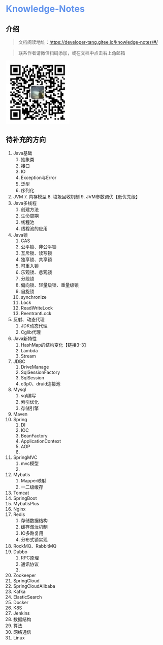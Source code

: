 <h1 style="color: cornflowerblue">Knowledge-Notes</h1>

## 介绍

> 文档阅读地址：https://developer-tang.gitee.io/knowledge-notes/#/

> 联系作者请微信扫码添加，或在文档中点击右上角邮箱

![微信扫一扫](doc/images/微信二维码.jpg "微信二维码")

## 待补充的方向

1. Java基础
    1. 抽象类
    2. 接口
    3. IO
    4. Exception与Error
    5. 泛型
    6. 序列化
2. JVM
    7. 内存模型
    8. 垃圾回收机制
    9. JVM参数调优【低优先级】
3. Java多线程
    1. 创建方法
    2. 生命周期
    3. 线程池
    4. 线程池的应用
4. Java锁
    1. CAS
    2. 公平锁、非公平锁
    3. 互斥锁、读写锁
    4. 独享锁、共享锁
    5. 可重入锁
    6. 乐观锁、悲观锁
    7. 分段锁
    8. 偏向锁、轻量级锁、重量级锁
    9. 自旋锁
    10. synchronize
    11. Lock
    12. ReadWriteLock
    13. ReentrantLock
5. 反射、动态代理
    1. JDK动态代理
    2. Cglib代理
6. Java新特性
    1. HashMap的结构变化【链接3-3】
    2. Lambda
    3. Stream
7. JDBC
    1. DriveManage
    2. SqlSessionFactory
    3. SqlSession
    4. c3p0、druid连接池
8. Mysql
    1. sql编写
    2. 索引优化
    3. 存储引擎
9. Maven
10. Spring
    1. DI
    2. IOC
    3. BeanFactory
    4. ApplicationContext
    5. AOP
    6.
11. SpringMVC
    1. mvc模型
    2.
12. Mybatis
    1. Mapper映射
    2. 一二级缓存
13. Tomcat
14. SpringBoot
15. MybatisPlus
16. Nginx
17. Redis
    1. 存储数据结构
    2. 缓存淘汰机制
    3. IO多路复用
    4. 分布式锁实现
18. RockMQ、RabbitMQ
19. Dubbo
    1. RPC原理
    2. 通讯协议
    3.
20. Zookeeper
21. SpringCloud
22. SpringCloudAlibaba
23. Kafka
24. ElasticSearch
25. Docker
26. K8S
27. Jenkins
28. 数据结构
29. 算法
30. 网络通信
31. Linux
